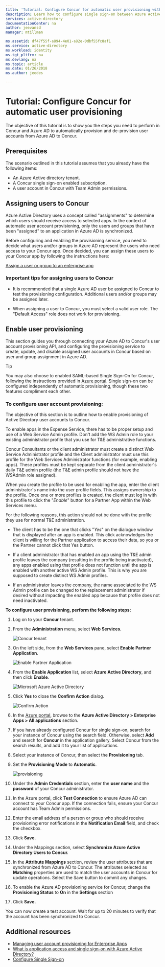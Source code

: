 ```yaml
---
title: 'Tutorial: Configure Concur for automatic user provisioning with Azure Active Directory| Microsoft Docs'
description: Learn how to configure single sign-on between Azure Active Directory and Concur.
services: active-directory
documentationCenter: na
author: jeevansd
manager: mtillman

ms.assetid: df47f55f-a894-4e01-a82e-0dbf55fc8af1
ms.service: active-directory
ms.workload: identity
ms.tgt_pltfrm: na
ms.devlang: na
ms.topic: article
ms.date: 01/26/2018
ms.author: jeedes

---
```

# Tutorial: Configure Concur for automatic user provisioning

The objective of this tutorial is to show you the steps you need to perform in Concur and Azure AD to automatically provision and de-provision user accounts from Azure AD to Concur.

## Prerequisites

The scenario outlined in this tutorial assumes that you already have the following items:

*   An Azure Active directory tenant.
*   A Concur single sign-on enabled subscription.
*   A user account in Concur with Team Admin permissions.

## Assigning users to Concur

Azure Active Directory uses a concept called "assignments" to determine which users should receive access to selected apps. In the context of automatic user account provisioning, only the users and groups that have been "assigned" to an application in Azure AD is synchronized.

Before configuring and enabling the provisioning service, you need to decide what users and/or groups in Azure AD represent the users who need access to your Concur app. Once decided, you can assign these users to your Concur app by following the instructions here:

[Assign a user or group to an enterprise app](https://docs.microsoft.com/azure/active-directory/active-directory-coreapps-assign-user-azure-portal)

### Important tips for assigning users to Concur

*   It is recommended that a single Azure AD user be assigned to Concur to test the provisioning configuration. Additional users and/or groups may be assigned later.

*   When assigning a user to Concur, you must select a valid user role. The "Default Access" role does not work for provisioning.

## Enable user provisioning

This section guides you through connecting your Azure AD to Concur's user account provisioning API, and configuring the provisioning service to create, update, and disable assigned user accounts in Concur based on user and group assignment in Azure AD.

> [!Tip] 
> You may also choose to enabled SAML-based Single Sign-On for Concur, following the instructions provided in [Azure portal](https://portal.azure.com). Single sign-on can be configured independently of automatic provisioning, though these two features compliment each other.

### To configure user account provisioning:

The objective of this section is to outline how to enable provisioning of Active Directory user accounts to Concur.

To enable apps in the Expense Service, there has to be proper setup and use of a Web Service Admin profile. Don't add the WS Admin role to your existing administrator profile that you use for T&E administrative functions.

Concur Consultants or the client administrator must create a distinct Web Service Administrator profile and the Client administrator must use this profile for the Web Services Administrator functions (for example, enabling apps). These profiles must be kept separate from the client administrator's daily T&E admin profile (the T&E admin profile should not have the WSAdmin role assigned).

When you create the profile to be used for enabling the app, enter the client administrator's name into the user profile fields. This assigns ownership to the profile. Once one or more profiles is created, the client must log in with this profile to click the "*Enable*" button for a Partner App within the Web Services menu.

For the following reasons, this action should not be done with the profile they use for normal T&E administration.

* The client has to be the one that clicks "*Yes*" on the dialogue window that is displayed after an app is enabled. This click acknowledges the client is willing for the Partner application to access their data, so you or the Partner cannot click that Yes button.

* If a client administrator that has enabled an app using the T&E admin profile leaves the company (resulting in the profile being inactivated), any apps enabled using that profile does not function until the app is enabled with another active WS Admin profile. This is why you are supposed to create distinct WS Admin profiles.

* If an administrator leaves the company, the name associated to the WS Admin profile can be changed to the replacement administrator if desired without impacting the enabled app because that profile does not need inactivated.

**To configure user provisioning, perform the following steps:**

1. Log on to your **Concur** tenant.

2. From the **Administration** menu, select **Web Services**.
   
    ![Concur tenant](./media/active-directory-saas-concur-provisioning-tutorial/IC721729.png "Concur tenant")

3. On the left side, from the **Web Services** pane, select **Enable Partner Application**.
   
    ![Enable Partner Application](./media/active-directory-saas-concur-provisioning-tutorial/ic721730.png "Enable Partner Application")

4. From the **Enable Application** list, select **Azure Active Directory**, and then click **Enable**.
   
    ![Microsoft Azure Active Directory](./media/active-directory-saas-concur-provisioning-tutorial/ic721731.png "Microsoft Azure Active Directory")

5. Click **Yes** to close the **Confirm Action** dialog.
   
    ![Confirm Action](./media/active-directory-saas-concur-provisioning-tutorial/ic721732.png "Confirm Action")

6. In the [Azure portal](https://portal.azure.com), browse to the **Azure Active Directory > Enterprise Apps > All applications** section.

7. If you have already configured Concur for single sign-on, search for your instance of Concur using the search field. Otherwise, select **Add** and search for **Concur** in the application gallery. Select Concur from the search results, and add it to your list of applications.

8. Select your instance of Concur, then select the **Provisioning** tab.

9. Set the **Provisioning Mode** to **Automatic**. 
 
    ![provisioning](./media/active-directory-saas-concur-provisioning-tutorial/provisioning.png)

10. Under the **Admin Credentials** section, enter the **user name** and the **password** of your Concur administrator.

11. In the Azure portal, click **Test Connection** to ensure Azure AD can connect to your Concur app. If the connection fails, ensure your Concur account has Team Admin permissions.

12. Enter the email address of a person or group who should receive provisioning error notifications in the **Notification Email** field, and check the checkbox.

13. Click **Save.**

14. Under the Mappings section, select **Synchronize Azure Active Directory Users to Concur.**

15. In the **Attribute Mappings** section, review the user attributes that are synchronized from Azure AD to Concur. The attributes selected as **Matching** properties are used to match the user accounts in Concur for update operations. Select the Save button to commit any changes.

16. To enable the Azure AD provisioning service for Concur, change the **Provisioning Status** to **On** in the **Settings** section

17. Click **Save.**

You can now create a test account. Wait for up to 20 minutes to verify that the account has been synchronized to Concur.

## Additional resources

* [Managing user account provisioning for Enterprise Apps](active-directory-saas-tutorial-list.md)
* [What is application access and single sign-on with Azure Active Directory?](manage-apps/what-is-single-sign-on.md)
* [Configure Single Sign-on](active-directory-saas-concur-tutorial.md)

